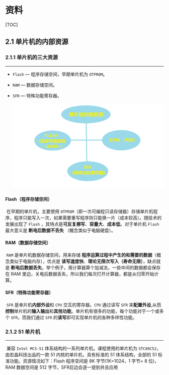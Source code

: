 # 资料


[TOC]

## 2.1 单片机的内部资源

### 2.1.1 单片机的三大资源

---

- `Flash` — 程序存储空间，早期单片机为 `OTPROM`。

- `RAM` — 数据存储空间。

- `SFR` — 特殊功能寄存器。

  ![image-20230718221451008](https://raw.githubusercontent.com/zjh-jixiaolin/map_strong/main/202307182217222.png)

#### Flash（程序存储空间）

​	在早期的单片机，主要使用 `OTPROM`（即一次可编程只读存储器）存储单片机程序，程序只能写入一次，如果需要重写程序则只能换一片（成本较高）。随技术的发展出现了 `Flash` ，其特点是**可反复擦写**、**容量大**、**成本低**。对于单片机 `Flash` 最大意义是 **断电后数据不丢失** （概念类似于电脑硬盘）。

#### RAM（数据存储空间）

​	`RAM` 是单片机数据存储空间，用来存储 **程序运算过程中产生的和需要的数据**（概念类似于电脑内存），优点是 **读写速度快**、**理论无限次写入（寿命无限）**，缺点就是 **断电后数据丢失**。举个例子，用计算器算个加减法，一些中间的数据都会保存在 RAM 里边，关电后数据丢失，所以我们每次打开计算器，都是从归零开始计算。

#### SFR（特殊功能寄存器）

​	`SFR` 是单片机**内部外设**和 `CPU` 交互的寄存器。`CPU` 通过读写 `SFR` 来**配置外设**,从而**控制**单片机的**输入输出**和**其他功能**。单片机有很多的功能，每个功能对于一个或多个 `SFR`，而我们通过 `SFR` 的**读写**即可实现单片机的各种多样性功能。



### 2.1.2 51 单片机

---

​	兼容 `Intel MCS-51` 体系结构的一系列单片机。课程使用的单片机为 `STC89C52`，由宏晶科技出品的一款 51 内核的单片机，具有标准的 51 体系结构，全部的 51 标准功能。资源情况如下：Flash 程序空间是 8K 字节(1K=1024，1 字节= 8 位)，RAM 数据空间是 512 字节，SFR后边会逐一提到并且应用

